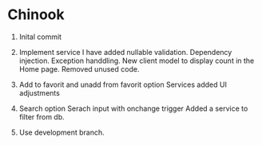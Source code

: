 # Chinook

1) Inital commit

2. Implement service
	I have added nullable validation.
    Dependency injection.
    Exception handdling.
    New client model to display count in the Home page. 
    Removed unused code.


3. Add to favorit and unadd from favorit option
	Services added
    UI adjustments

4. Search option 
   Serach input with onchange trigger
   Added a service to filter from db.

5. Use development branch.












